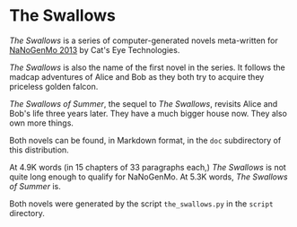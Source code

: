 The Swallows
============

_The Swallows_ is a series of computer-generated novels meta-written for
[NaNoGenMo 2013](https://github.com/dariusk/NaNoGenMo) by
Cat's Eye Technologies.

_The Swallows_ is also the name of the first novel in the series.
It follows the madcap adventures of Alice and Bob as they both try
to acquire they priceless golden falcon.

_The Swallows of Summer_, the sequel to _The Swallows_, revisits
Alice and Bob's life three years later.  They have a much bigger house
now.  They also own more things.

Both novels can be found, in Markdown format, in the `doc` subdirectory
of this distribution.

At 4.9K words (in 15 chapters of 33 paragraphs each,) _The Swallows_ is not
quite long enough to qualify for NaNoGenMo.  At 5.3K words,
_The Swallows of Summer_ is.

Both novels were generated by the script `the_swallows.py` in the
`script` directory.
